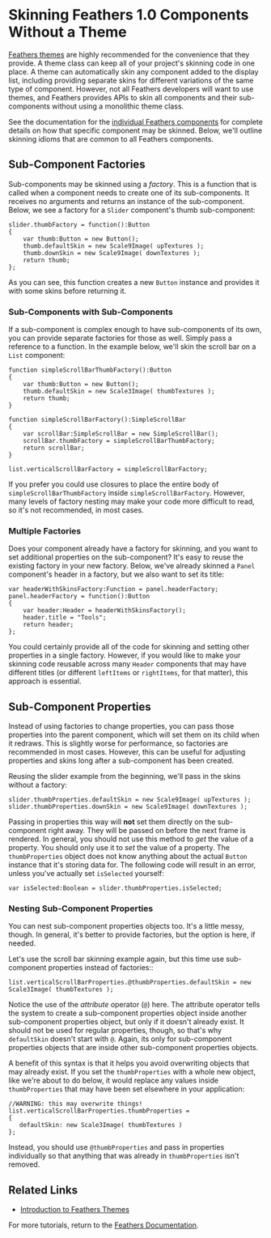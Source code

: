 # Skinning Feathers 1.0 Components Without a Theme

[Feathers themes](themes.html) are highly recommended for the convenience that they provide. A theme class can keep all of your project's skinning code in one place. A theme can automatically skin any component added to the display list, including providing separate skins for different variations of the same type of component. However, not all Feathers developers will want to use themes, and Feathers provides APIs to skin all components and their sub-components without using a monolithic theme class.

See the documentation for the [individual Feathers components](start.html#feathers_components) for complete details on how that specific component may be skinned. Below, we'll outline skinning idioms that are common to all Feathers components.

## Sub-Component Factories

Sub-components may be skinned using a *factory*. This is a function that is called when a component needs to create one of its sub-components. It receives no arguments and returns an instance of the sub-component. Below, we see a factory for a `Slider` component's thumb sub-component:

``` code
slider.thumbFactory = function():Button
{
    var thumb:Button = new Button();
    thumb.defaultSkin = new Scale9Image( upTextures );
    thumb.downSkin = new Scale9Image( downTextures );
    return thumb;
};
```

As you can see, this function creates a new `Button` instance and provides it with some skins before returning it.

### Sub-Components with Sub-Components

If a sub-component is complex enough to have sub-components of its own, you can provide separate factories for those as well. Simply pass a reference to a function. In the example below, we'll skin the scroll bar on a `List` component:

``` code
function simpleScrollBarThumbFactory():Button
{
    var thumb:Button = new Button();
    thumb.defaultSkin = new Scale3Image( thumbTextures );
    return thumb;
}
 
function simpleScrollBarFactory():SimpleScrollBar
{
    var scrollBar:SimpleScrollBar = new SimpleScrollBar();
    scrollBar.thumbFactory = simpleScrollBarThumbFactory;
    return scrollBar;
}
 
list.verticalScrollBarFactory = simpleScrollBarFactory;
```

If you prefer you could use closures to place the entire body of `simpleScrollBarThumbFactory` inside `simpleScrollBarFactory`. However, many levels of factory nesting may make your code more difficult to read, so it's not recommended, in most cases.

### Multiple Factories

Does your component already have a factory for skinning, and you want to set additional properties on the sub-component? It's easy to reuse the existing factory in your new factory. Below, we've already skinned a `Panel` component's header in a factory, but we also want to set its title:

``` code
var headerWithSkinsFactory:Function = panel.headerFactory;
panel.headerFactory = function():Button
{
    var header:Header = headerWithSkinsFactory();
    header.title = "Tools";
    return header;
};
```

You could certainly provide all of the code for skinning and setting other properties in a single factory. However, if you would like to make your skinning code reusable across many `Header` components that may have different titles (or different `leftItems` or `rightItems`, for that matter), this approach is essential.

## Sub-Component Properties

Instead of using factories to change properties, you can pass those properties into the parent component, which will set them on its child when it redraws. This is slightly worse for performance, so factories are recommended in most cases. However, this can be useful for adjusting properties and skins long after a sub-component has been created.

Reusing the slider example from the beginning, we'll pass in the skins without a factory:

``` code
slider.thumbProperties.defaultSkin = new Scale9Image( upTextures );
slider.thumbProperties.downSkin = new Scale9Image( downTextures );
```

Passing in properties this way will **not** set them directly on the sub-component right away. They will be passed on before the next frame is rendered. In general, you should not use this method to *get* the value of a property. You should only use it to *set* the value of a property. The `thumbProperties` object does not know anything about the actual `Button` instance that it's storing data for. The following code will result in an error, unless you've actually set `isSelected` yourself:

``` code
var isSelected:Boolean = slider.thumbProperties.isSelected;
```

### Nesting Sub-Component Properties

You can nest sub-component properties objects too. It's a little messy, though. In general, it's better to provide factories, but the option is here, if needed.

Let's use the scroll bar skinning example again, but this time use sub-component properties instead of factories::

``` code
list.verticalScrollBarProperties.@thumbProperties.defaultSkin = new Scale3Image( thumbTextures );
```

Notice the use of the *attribute* operator (`@`) here. The attribute operator tells the system to create a sub-component properties object inside another sub-component properties object, but only if it doesn't already exist. It should not be used for regular properties, though, so that's why `defaultSkin` doesn't start with `@`. Again, its only for sub-component properties objects that are inside other sub-component properties objects.

A benefit of this syntax is that it helps you avoid overwriting objects that may already exist. If you set the `thumbProperties` with a whole new object, like we're about to do below, it would replace any values inside `thumbProperties` that may have been set elsewhere in your application:

``` code
//WARNING: this may overwrite things!
list.verticalScrollBarProperties.thumbProperties =
{
   defaultSkin: new Scale3Image( thumbTextures )
};
```

Instead, you should use `@thumbProperties` and pass in properties individually so that anything that was already in `thumbProperties` isn't removed.

## Related Links

-   [Introduction to Feathers Themes](themes.html)

For more tutorials, return to the [Feathers Documentation](start.html).


